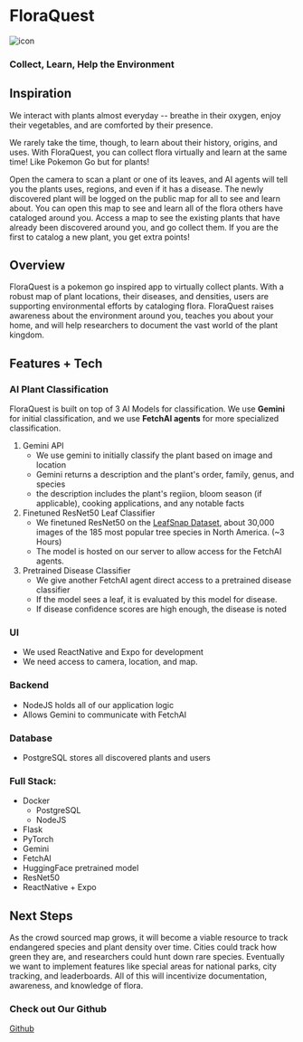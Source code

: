 # FloraQuest

![icon](https://github.com/jeanbaptistedebize/LaHacks/icon.png)

### Collect, Learn, Help the Environment

## Inspiration
We interact with plants almost everyday -- breathe in their oxygen, enjoy their vegetables, and are comforted by their presence. 

We rarely take the time, though, to learn about their history, origins, and uses. With FloraQuest, you can collect flora virtually and learn at the same time! Like Pokemon Go but for plants!

Open the camera to scan a plant or one of its leaves, and AI agents will tell you the plants uses, regions, and even if it has a disease. 
The newly discovered plant will be logged on the public map for all to see and learn about. You can open this map to see and learn all of the flora others have cataloged around you.
Access a map to see the existing plants that have already been discovered around you, and go collect them. 
If you are the first to catalog a new plant, you get extra points!

## Overview
FloraQuest is a pokemon go inspired app to virtually collect plants. With a robust map of plant locations, their diseases, and densities, users are supporting environmental efforts by cataloging flora. 
FloraQuest raises awareness about the environment around you, teaches you about your home, and will help researchers to document the vast world of the plant kingdom. 

## Features + Tech

### AI Plant Classification

FloraQuest is built on top of 3 AI Models for classification. We use **Gemini** for initial classification, and we use **FetchAI agents** for more specialized classification.
1. Gemini API
    - We use gemini to initially classify the plant based on image and location
    - Gemini returns a description and the plant's order, family, genus, and species
    - the description includes the plant's regiion, bloom season (if applicable), cooking applications, and any notable facts
2. Finetuned ResNet50 Leaf Classifier
    - We finetuned ResNet50 on the [LeafSnap Dataset](https://leafsnap.com/dataset/), about 30,000 images of the 185 most popular tree species in North America. (~3 Hours)
    - The model is hosted on our server to allow access for the FetchAI agents.
3. Pretrained Disease Classifier
    - We give another FetchAI agent direct access to a pretrained disease classifier
    - If the model sees a leaf, it is evaluated by this model for disease. 
    - If disease confidence scores are high enough, the disease is noted

### UI

- We used ReactNative and Expo for development
- We need access to camera, location, and map.

### Backend

- NodeJS holds all of our application logic
- Allows Gemini to communicate with FetchAI

### Database

- PostgreSQL stores all discovered plants and users

### Full Stack: 

- Docker
    - PostgreSQL
    - NodeJS
- Flask
- PyTorch
- Gemini
- FetchAI
- HuggingFace pretrained model
- ResNet50
- ReactNative + Expo


## Next Steps
As the crowd sourced map grows, it will become a viable resource to track endangered species and plant density over time. Cities could track how green they are, and researchers could hunt down rare species. 
Eventually we want to implement features like special areas for national parks, city tracking, and leaderboards. All of this will incentivize documentation, awareness, and knowledge of flora. 

### Check out Our Github
[Github](https://github.com/jeanbaptistedebize/LaHacks)




